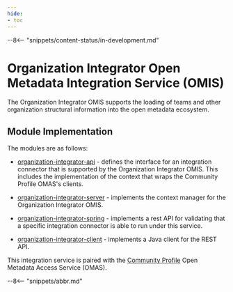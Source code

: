 ```yaml
---
hide:
- toc
---
```


<!-- SPDX-License-Identifier: CC-BY-4.0 -->
<!-- Copyright Contributors to the Egeria project. -->

--8<-- "snippets/content-status/in-development.md"

# Organization Integrator Open Metadata Integration Service (OMIS)

The Organization Integrator OMIS supports the loading of teams and
other organization structural information into the open metadata ecosystem.


## Module Implementation

The modules are as follows:

* [organization-integrator-api](organization-integrator-api) - defines the interface for an integration
connector that is supported by the Organization Integrator OMIS. This includes the implementation
of the context that wraps the Community Profile OMAS's clients.

* [organization-integrator-server](organization-integrator-server) - implements the context manager for
the Organization Integrator OMIS.

* [organization-integrator-spring](organization-integrator-spring) - implements a rest API for validating that a specific
integration connector is able to run under this service.

* [organization-integrator-client](organization-integrator-client) - implements a Java client for the REST API.

This integration service is paired with the [Community Profile](./services/omas/community-profile/overview)
Open Metadata Access Service (OMAS).

--8<-- "snippets/abbr.md"
